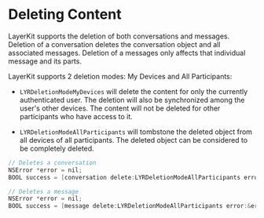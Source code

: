 # Deleting Content

LayerKit supports the deletion of both conversations and messages. Deletion of a conversation deletes the conversation object and all associated messages. Deletion of a messages only affects that individual message and its parts.

LayerKit supports 2 deletion modes: My Devices and All Participants:

* `LYRDeletionModeMyDevices` will delete the content for only the currently authenticated user. The deletion will also be synchronized among the user's other devices. The content will not be deleted for other participants who have access to it.

* `LYRDeletionModeAllParticipants` will tombstone the deleted object from all devices of all participants. The deleted object can be considered to be completely deleted.

```objectivec
// Deletes a conversation
NSError *error = nil;
BOOL success = [conversation delete:LYRDeletionModeAllParticipants error:&error];

// Deletes a message
NSError *error = nil;
BOOL success = [message delete:LYRDeletionModeAllParticipants error:&error];
```
